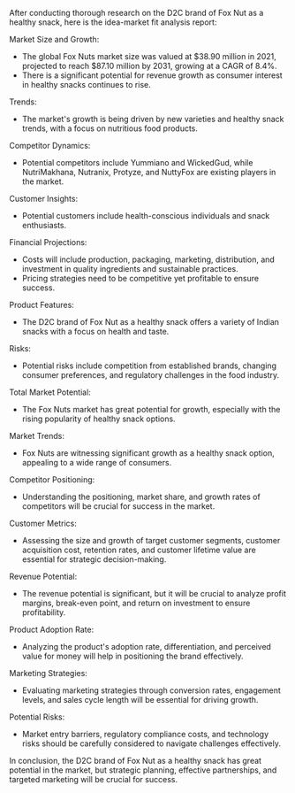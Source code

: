 After conducting thorough research on the D2C brand of Fox Nut as a healthy snack, here is the idea-market fit analysis report:

Market Size and Growth:
- The global Fox Nuts market size was valued at $38.90 million in 2021, projected to reach $87.10 million by 2031, growing at a CAGR of 8.4%.
- There is a significant potential for revenue growth as consumer interest in healthy snacks continues to rise.

Trends:
- The market's growth is being driven by new varieties and healthy snack trends, with a focus on nutritious food products.

Competitor Dynamics:
- Potential competitors include Yummiano and WickedGud, while NutriMakhana, Nutranix, Protyze, and NuttyFox are existing players in the market.

Customer Insights:
- Potential customers include health-conscious individuals and snack enthusiasts.

Financial Projections:
- Costs will include production, packaging, marketing, distribution, and investment in quality ingredients and sustainable practices.
- Pricing strategies need to be competitive yet profitable to ensure success.

Product Features:
- The D2C brand of Fox Nut as a healthy snack offers a variety of Indian snacks with a focus on health and taste.

Risks:
- Potential risks include competition from established brands, changing consumer preferences, and regulatory challenges in the food industry.

Total Market Potential:
- The Fox Nuts market has great potential for growth, especially with the rising popularity of healthy snack options.

Market Trends:
- Fox Nuts are witnessing significant growth as a healthy snack option, appealing to a wide range of consumers.

Competitor Positioning:
- Understanding the positioning, market share, and growth rates of competitors will be crucial for success in the market.

Customer Metrics:
- Assessing the size and growth of target customer segments, customer acquisition cost, retention rates, and customer lifetime value are essential for strategic decision-making.

Revenue Potential:
- The revenue potential is significant, but it will be crucial to analyze profit margins, break-even point, and return on investment to ensure profitability.

Product Adoption Rate:
- Analyzing the product's adoption rate, differentiation, and perceived value for money will help in positioning the brand effectively.

Marketing Strategies:
- Evaluating marketing strategies through conversion rates, engagement levels, and sales cycle length will be essential for driving growth.

Potential Risks:
- Market entry barriers, regulatory compliance costs, and technology risks should be carefully considered to navigate challenges effectively.

In conclusion, the D2C brand of Fox Nut as a healthy snack has great potential in the market, but strategic planning, effective partnerships, and targeted marketing will be crucial for success.
